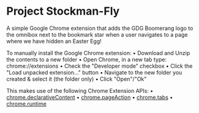 Project Stockman-Fly
============
A simple Google Chrome extension that adds the GDG Boomerang logo to the omnibox next to the bookmark star when a user navigates to a page where we have hidden an Easter Egg!

To manually install the Google Chrome extension:
  • Download and Unzip the contents to a new folder
  • Open Chrome, in a new tab type: chrome://extensions
  • Check the "Developer mode" checkbox
  • Click the "Load unpacked extension..." button
  • Navigate to the new folder you created & select it (the folder only)
  • Click "Open"/"Ok"

This makes use of the following Chrome Extension APIs:
  • [chrome.declarativeContent]
  • [chrome.pageAction]
  • [chrome.tabs]
  • [chrome.runtime]


[chrome.declarativeContent]: https://developer.chrome.com/extensions/declarativeContent
[chrome.pageAction]: https://developer.chrome.com/extensions/pageAction
[chrome.tabs]: https://developer.chrome.com/extensions/tabs
[chrome.runtime]: https://developer.chrome.com/extensions/runtime
